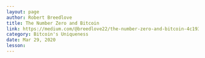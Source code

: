 ```yaml
---
layout: page
author: Robert Breedlove
title: The Number Zero and Bitcoin
link: https://medium.com/@breedlove22/the-number-zero-and-bitcoin-4c193336db5b
category: Bitcoin's Uniqueness
date: Mar 29, 2020
lesson: 
---
```

